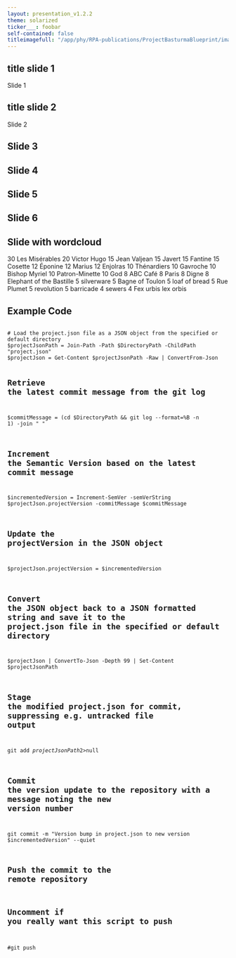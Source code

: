 ```yaml
---
layout: presentation_v1.2.2
theme: solarized
ticker___: foobar
self-contained: false
titleimagefull: "/app/phy/RPA-publications/ProjectBasturmaBlueprint/images/cprima_pipelines_valves_nodes_fe463353-c3ea-484c-a68c-21ad1189e24e.png"
---
```


<section><h2>title slide 1</h2>Slide 1</section>
<section><h2>title slide 2</h2>Slide 2</section>

<section data-ticker='{"visibility": "visible", "_tickertext__": "foobar" }' >
    <h1>Slide 3</h1>
</section>

<section data-ticker='{"text": "Ticker Content for Section 4"}'>
    <h1>Slide 4</h1>
</section>

<section data-ticker='{"text": "Ticker Content for Section 5"}' >
    <h1>Slide 5</h1>
</section>

<section data-lower-third='{"visibility": "expanded", "layout": "one-line", "content": {"line1": "Foobar"}}'>
    <h1>Slide 6</h1>
</section>

<section>
<h2>Slide with wordcloud</h2>
<p class="stretch" wordcloud-activate="once" wordcloud='{ "minRotation": 0.1, "maxRotation": 0.9, "rotateRatio": 0.8, "rotationSteps": 99, "color": "random-dark", "backgroundColor": "" }'>
30 Les Misérables
20 Victor Hugo
15 Jean Valjean
15 Javert
15 Fantine
15 Cosette
12 Éponine
12 Marius
12 Enjolras
10 Thénardiers
10 Gavroche
10 Bishop Myriel
10 Patron-Minette
10 God
8 ABC Café
8 Paris
8 Digne
8 Elephant of the Bastille
5 silverware
5 Bagne of Toulon
5 loaf of bread
5 Rue Plumet
5 revolution
5 barricade
4 sewers
4 Fex urbis lex orbis
</p>
</section>



<section data-lower-third='{"visibility": "collapsed", "layout": "two-line", "content": {"line1": "Title", "line2": "Subtitle"}}'>
<h2>Example Code</h2>
<pre class="r-stretch r-fit-text"><code data-trim data-noescape>
# Load the project.json file as a JSON object from the specified or default directory
$projectJsonPath = Join-Path -Path $DirectoryPath -ChildPath "project.json"
$projectJson = Get-Content $projectJsonPath -Raw | ConvertFrom-Json

# Retrieve the latest commit message from the git log
$commitMessage = (cd $DirectoryPath && git log --format=%B -n 1) -join " "

# Increment the Semantic Version based on the latest commit message
$incrementedVersion = Increment-SemVer -semVerString $projectJson.projectVersion -commitMessage $commitMessage

# Update the projectVersion in the JSON object
$projectJson.projectVersion = $incrementedVersion

# Convert the JSON object back to a JSON formatted string and save it to the project.json file in the specified or default directory
$projectJson | ConvertTo-Json -Depth 99 | Set-Content $projectJsonPath

# Stage the modified project.json for commit, suppressing e.g. untracked file output
git add $projectJsonPath 2>$null

# Commit the version update to the repository with a message noting the new version number
git commit -m "Version bump in project.json to new version $incrementedVersion" --quiet

# Push the commit to the remote repository
# Uncomment if you really want this script to push
#git push</code></pre>

</section>
